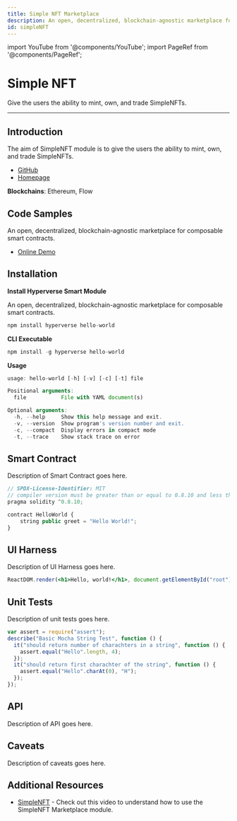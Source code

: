 ```yaml
---
title: Simple NFT Marketplace
description: An open, decentralized, blockchain-agnostic marketplace for composable smart contracts.
id: simpleNFT
---
```


import YouTube from '@components/YouTube';
import PageRef from '@components/PageRef';

# Simple NFT

Give the users the ability to mint, own, and trade SimpleNFTs.

---

## Introduction

The aim of SimpleNFT module is to give the users the ability to mint, own, and trade SimpleNFTs.

- [GitHub](https://www.decentology.com/)
- [Homepage](https://www.decentology.com/)

**Blockchains**: Ethereum, Flow

## Code Samples

An open, decentralized, blockchain-agnostic marketplace for composable smart contracts.

- [Online Demo](https://www.decentology.com/)

## Installation

**Install Hyperverse Smart Module**

An open, decentralized, blockchain-agnostic marketplace for composable smart contracts.

```jsx
npm install hyperverse hello-world
```

**CLI Executable**

```jsx
npm install -g hyperverse hello-world
```

**Usage**

```jsx
usage: hello-world [-h] [-v] [-c] [-t] file

Positional arguments:
  file           File with YAML document(s)

Optional arguments:
  -h, --help     Show this help message and exit.
  -v, --version  Show program's version number and exit.
  -c, --compact  Display errors in compact mode
  -t, --trace    Show stack trace on error

```

## Smart Contract

Description of Smart Contract goes here.

```jsx
// SPDX-License-Identifier: MIT
// compiler version must be greater than or equal to 0.8.10 and less than 0.9.0
pragma solidity ^0.8.10;

contract HelloWorld {
    string public greet = "Hello World!";
}
```

## UI Harness

Description of UI Harness goes here.

```jsx
ReactDOM.render(<h1>Hello, world!</h1>, document.getElementById("root"));
```

## Unit Tests

Description of unit tests goes here.

```jsx
var assert = require("assert");
describe("Basic Mocha String Test", function () {
  it("should return number of charachters in a string", function () {
    assert.equal("Hello".length, 4);
  });
  it("should return first charachter of the string", function () {
    assert.equal("Hello".charAt(0), "H");
  });
});
```

## API

Description of API goes here.

## Caveats

Description of caveats goes here.

## Additional Resources

- [SimpleNFT](https://www.youtube.com/watch?v=OMdBFHjiJwY) - Check out this video to understand how to use the SimpleNFT Marketplace module.
